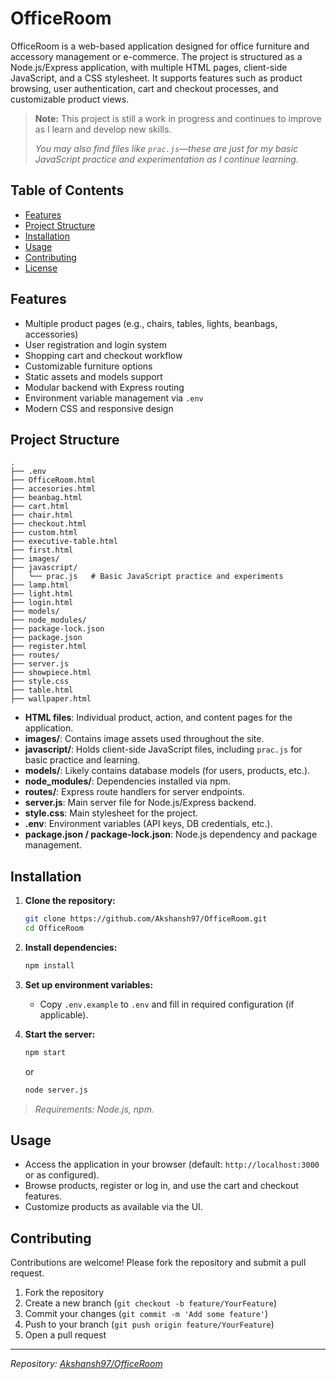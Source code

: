 # OfficeRoom

OfficeRoom is a web-based application designed for office furniture and accessory management or e-commerce. The project is structured as a Node.js/Express application, with multiple HTML pages, client-side JavaScript, and a CSS stylesheet. It supports features such as product browsing, user authentication, cart and checkout processes, and customizable product views.

> **Note:** This project is still a work in progress and continues to improve as I learn and develop new skills.
>
> _You may also find files like `prac.js`—these are just for my basic JavaScript practice and experimentation as I continue learning._

## Table of Contents

- [Features](#features)
- [Project Structure](#project-structure)
- [Installation](#installation)
- [Usage](#usage)
- [Contributing](#contributing)
- [License](#license)

## Features

- Multiple product pages (e.g., chairs, tables, lights, beanbags, accessories)
- User registration and login system
- Shopping cart and checkout workflow
- Customizable furniture options
- Static assets and models support
- Modular backend with Express routing
- Environment variable management via `.env`
- Modern CSS and responsive design

## Project Structure

```
.
├── .env
├── OfficeRoom.html
├── accesories.html
├── beanbag.html
├── cart.html
├── chair.html
├── checkout.html
├── custom.html
├── executive-table.html
├── first.html
├── images/
├── javascript/
│   └── prac.js   # Basic JavaScript practice and experiments
├── lamp.html
├── light.html
├── login.html
├── models/
├── node_modules/
├── package-lock.json
├── package.json
├── register.html
├── routes/
├── server.js
├── showpiece.html
├── style.css
├── table.html
├── wallpaper.html
```

- **HTML files**: Individual product, action, and content pages for the application.
- **images/**: Contains image assets used throughout the site.
- **javascript/**: Holds client-side JavaScript files, including `prac.js` for basic practice and learning.
- **models/**: Likely contains database models (for users, products, etc.).
- **node_modules/**: Dependencies installed via npm.
- **routes/**: Express route handlers for server endpoints.
- **server.js**: Main server file for Node.js/Express backend.
- **style.css**: Main stylesheet for the project.
- **.env**: Environment variables (API keys, DB credentials, etc.).
- **package.json / package-lock.json**: Node.js dependency and package management.

## Installation

1. **Clone the repository:**
   ```bash
   git clone https://github.com/Akshansh97/OfficeRoom.git
   cd OfficeRoom
   ```

2. **Install dependencies:**
   ```bash
   npm install
   ```

3. **Set up environment variables:**
   - Copy `.env.example` to `.env` and fill in required configuration (if applicable).

4. **Start the server:**
   ```bash
   npm start
   ```
   or
   ```bash
   node server.js
   ```

> _Requirements: Node.js, npm._

## Usage

- Access the application in your browser (default: `http://localhost:3000` or as configured).
- Browse products, register or log in, and use the cart and checkout features.
- Customize products as available via the UI.

## Contributing

Contributions are welcome! Please fork the repository and submit a pull request.

1. Fork the repository
2. Create a new branch (`git checkout -b feature/YourFeature`)
3. Commit your changes (`git commit -m 'Add some feature'`)
4. Push to your branch (`git push origin feature/YourFeature`)
5. Open a pull request

---
_Repository: [Akshansh97/OfficeRoom](https://github.com/Akshansh97/OfficeRoom)_
